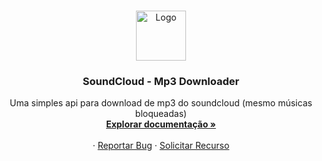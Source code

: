 <br />
<p align="center">
  <a href="https://github.com/ojota-dev/soundcloud-downloader">
    <img src="https://images.vexels.com/media/users/3/137412/isolated/preview/1802b9d8ce3c819eebe90a86bbb61077-soundcloud-icon-logo-by-vexels.png" alt="Logo" width="80" height="80">
  </a>

  <h3 align="center">SoundCloud - Mp3 Downloader</h3>

  <p align="center">
    Uma simples api para download de mp3 do soundcloud (mesmo músicas bloqueadas)
    <br />
    <a href="https://github.com/ojota-dev/soundcloud-downloader"><strong>Explorar documentação »</strong></a>
    <br />
    <br />
    ·
    <a href="https://discord.gg/r6zrttaba6">Reportar Bug</a>
    ·
    <a href="https://discord.gg/r6zrttaba6">Solicitar Recurso</a>
  </p>
</p>

